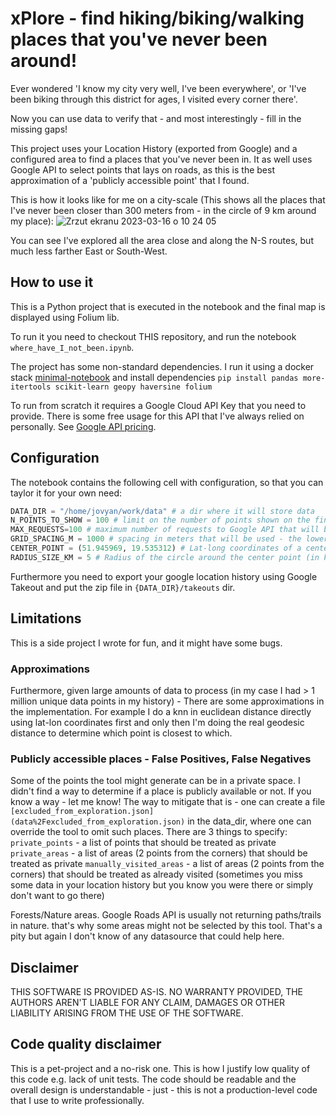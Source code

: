 # xPlore - find hiking/biking/walking places that you've never been around!

Ever wondered 'I know my city very well, I've been everywhere', or 'I've been biking through this district for ages, I visited every corner there'.

Now you can use data to verify that - and most interestingly - fill in the missing gaps!

This project uses your Location History (exported from Google) and a configured area to find a places that you've never been in.
It as well uses Google API to select points that lays on roads, as this is the best approximation of a 'publicly accessible point' that I found.

This is how it looks like for me on a city-scale (This shows all the places that I've never been closer than 300 meters from - in the circle of 9 km around my place):
![Zrzut ekranu 2023-03-16 o 10 24 05](https://user-images.githubusercontent.com/1224887/225572800-1927a872-2985-4739-b627-e78e211623ff.png)


You can see I've explored all the area close and along the N-S routes, but much less farther East or South-West.

## How to use it

This is a Python project that is executed in the notebook and the final map is displayed using Folium lib.

To run it you need to checkout THIS repository, and run the notebook `where_have_I_not_been.ipynb`.

The project has some non-standard dependencies. I run it using a docker stack [minimal-notebook](https://jupyter-docker-stacks.readthedocs.io/en/latest/using/selecting.html#jupyter-minimal-notebook)
and install dependencies `pip install pandas more-itertools scikit-learn geopy haversine folium`

To run from scratch it requires a Google Cloud API Key that you need to provide. There is some free usage for this API that I've always relied on personally. See [Google API pricing](https://developers.google.com/maps/documentation/roads/usage-and-billing).

## Configuration

The notebook contains the following cell with configuration, so that you can taylor it for your own need:

```python
DATA_DIR = "/home/jovyan/work/data" # a dir where it will store data
N_POINTS_TO_SHOW = 100 # limit on the number of points shown on the final map
MAX_REQUESTS=100 # maximum number of requests to Google API that will be issued at once (this is to prevent from accidentally requesting too much)
GRID_SPACING_M = 1000 # spacing in meters that will be used - the lower - the more detailed map will be constructed (but higher the usage of Google API)
CENTER_POINT = (51.945969, 19.535312) # Lat-long coordinates of a center point to be used
RADIUS_SIZE_KM = 5 # Radius of the circle around the center point (in kilometers)
```

Furthermore you need to export your google location history using Google Takeout and put the zip file in `{DATA_DIR}/takeouts` dir.

## Limitations

This is a side project I wrote for fun, and it might have some bugs.

### Approximations
Furthermore, given large amounts of data to process (in my case I had > 1 million unique data points in my history) - There are some approximations in the implementation. 
For example I do a knn in euclidean distance directly using lat-lon coordinates first and only then I'm doing the real geodesic distance to determine which point is closest to which.

### Publicly accessible places - False Positives, False Negatives

Some of the points the tool might generate can be in a private space. I didn't find a way to determine if a place is publicly available or not. If you know a way - let me know!
The way to mitigate that is - one can create a file `[excluded_from_exploration.json](data%2Fexcluded_from_exploration.json)` in the data_dir, where one can override the tool to omit such places.
There are 3 things to specify:
 `private_points` - a list of points that should be treated as private
 `private_areas` - a list of areas (2 points from the corners) that should be treated as private
 `manually_visited_areas` - a list of areas (2 points from the corners) that should be treated as already visited (sometimes you miss some data in your location history but you know you were there or simply don't want to go there)

Forests/Nature areas.
Google Roads API is usually not returning paths/trails in nature. that's why some areas might not be selected by this tool. That's a pity but again I don't know of any datasource that could help here.

## Disclaimer

THIS SOFTWARE IS PROVIDED AS-IS. NO WARRANTY PROVIDED, THE AUTHORS AREN'T LIABLE FOR ANY CLAIM, DAMAGES OR OTHER LIABILITY ARISING FROM THE USE OF THE SOFTWARE.

## Code quality disclaimer 

This is a pet-project and a no-risk one. This is how I justify low quality of this code e.g. lack of unit tests. The code should be readable and the overall design is understandable - just - this is not a production-level code that I use to write professionally.
